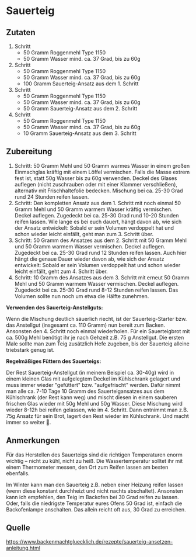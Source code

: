 # Sauerteig

## Zutaten
1. Schritt
    - 50 Gramm Roggenmehl Type 1150
    - 50 Gramm Wasser mind. ca. 37 Grad, bis zu 60g
2. Schritt
    - 50 Gramm Roggenmehl Type 1150
    - 50 Gramm Wasser mind. ca. 37 Grad, bis zu 60g
    - 100 Gramm Sauerteig-Ansatz aus dem 1. Schritt
3. Schritt
    - 50 Gramm Roggenmehl Type 1150
    - 50 Gramm Wasser mind. ca. 37 Grad, bis zu 60g
    - 50 Gramm Sauerteig-Ansatz aus dem 2. Schritt
4. Schritt
    - 50 Gramm Roggenmehl Type 1150
    - 50 Gramm Wasser mind. ca. 37 Grad, bis zu 60g
    - 10 Gramm Sauerteig-Ansatz aus dem 3. Schritt

## Zubereitung
1. Schritt:
    50 Gramm Mehl und 50 Gramm warmes Wasser in einem großen Einmachglas kräftig mit einem Löffel vermischen. Falls die Masse extrem fest ist, statt 50g Wasser bis zu 60g verwenden. Deckel des Glases auflegen (nicht zuschrauben oder mit einer Klammer verschließen), alternativ mit Frischhaltefolie bedecken. Mischung bei ca. 25-30 Grad rund 24 Stunden reifen lassen. 
2. Schritt:
    Den kompletten Ansatz aus dem 1. Schritt mit noch einmal 50 Gramm Mehl und 50 Gramm warmem Wasser kräftig vermischen. Deckel auflegen. Zugedeckt bei ca. 25-30 Grad rund 10-20 Stunden reifen lassen. Wie lange es bei euch dauert, hängt davon ab, wie sich der Ansatz entwickelt: Sobald er sein Volumen verdoppelt hat und schon wieder leicht einfällt, geht man zum 3. Schritt über.
3. Schritt:
    50 Gramm des Ansatzes aus dem 2. Schritt mit 50 Gramm Mehl und 50 Gramm warmem Wasser vermischen. Deckel auflegen. Zugedeckt bei ca. 25-30 Grad rund 12 Stunden reifen lassen. Auch hier hängt die genaue Dauer wieder davon ab, wie sich der Ansatz entwickelt: Sobald er sein Volumen verdoppelt hat und schon wieder leicht einfällt, geht zum 4. Schritt über.
4. Schritt:
    10 Gramm des Ansatzes aus dem 3. Schritt mit erneut 50 Gramm Mehl und 50 Gramm warmem Wasser vermischen. Deckel auflegen. Zugedeckt bei ca. 25-30 Grad rund 8-12 Stunden reifen lassen. Das Volumen sollte nun noch um etwa die Hälfte zunehmen.

**Verwenden des Sauerteig-Anstellguts:**

Wenn die Mischung deutlich säuerlich riecht, ist der Sauerteig-Starter bzw. das Anstellgut (insgesamt ca. 110 Gramm) nun bereit zum Backen. Ansonsten den 4. Schritt noch einmal wiederholen. Für ein Sauerteigbrot mit ca. 500g Mehl benötigt ihr je nach Gehzeit z.B. 75 g Anstellgut. Die ersten Male sollte man zum Teig zusätzlich Hefe zugeben, bis der Sauerteig alleine triebstark genug ist.

**Regelmäßiges Füttern des Sauerteigs:**

Der Rest Sauerteig-Anstellgut (in meinem Beispiel ca. 30-40g) wird in einem kleinen Glas mit aufgelegtem Deckel im Kühlschrank gelagert und muss immer wieder "gefüttert" bzw. "aufgefrischt" werden. Dafür nimmt man alle ca. 7-10 Tage 10 Gramm des Sauerteigansatzes aus dem Kühlschrank (der Rest kann weg) und mischt diesen in einem sauberen frischen Glas wieder mit 50g Mehl und 50g Wasser.
Diese Mischung wird wieder 8-12h bei reifen gelassen, wie im 4. Schritt. Dann entnimmt man z.B. 75g Ansatz für sein Brot, lagert den Rest wieder im Kühlschrank. Und macht immer so weiter 🙂.

## Anmerkungen

Für das Herstellen des Sauerteigs sind die richtigen Temperaturen enorm wichtig – nicht zu kühl, nicht zu heiß. Die Wassertemperatur solltet ihr mit einem Thermometer messen, den Ort zum Reifen lassen am besten ebenfalls.

Im Winter kann man den Sauerteig z.B. neben einer Heizung reifen lassen (wenn diese konstant durchheizt und nicht nachts abschaltet). Ansonsten kann ich empfehlen, den Teig im Backofen bei 30 Grad reifen zu lassen. Oder, falls die niedrigste Temperatur eures Ofens 50 Grad ist, einfach die Backofenlampe anschalten. Das allein reicht oft aus, 30 Grad zu erreichen.



## Quelle
https://www.backenmachtgluecklich.de/rezepte/sauerteig-ansetzen-anleitung.html
